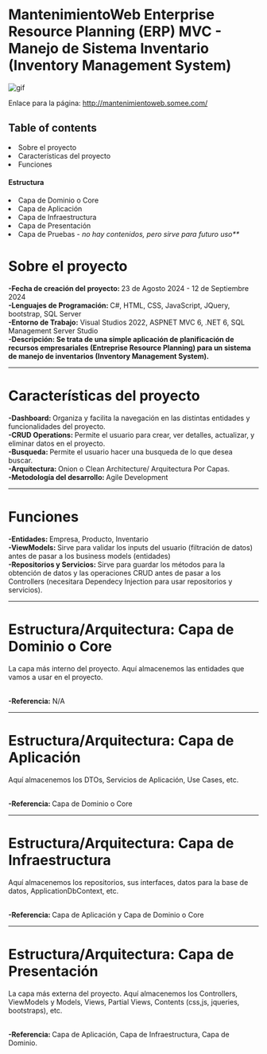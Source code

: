 # MantenimientoWeb Enterprise Resource Planning (ERP) MVC - Manejo de Sistema Inventario (Inventory Management System)
 
![gif](https://user-images.githubusercontent.com/74038190/219923823-bf1ce878-c6b8-4faa-be07-93e6b1006521.gif)

Enlace para la página: http://mantenimientoweb.somee.com/
<h2>Table of contents</h2>
 <li>Sobre el proyecto</li>
 <li>Características del proyecto</li>
 <li>Funciones</li>
<h4>Estructura</h4>
     <li>Capa de Dominio o Core</li>
     <li>Capa de Aplicación</li>
     <li>Capa de Infraestructura</li>
     <li>Capa de Presentación</li>
     <li>Capa de Pruebas - <i>no hay contenidos, pero sirve para futuro uso**</i></li>
<h1>Sobre el proyecto</h1>
<b>-Fecha de creación del proyecto: </b> 23 de Agosto 2024 - 12 de Septiembre 2024
<br>
<b>-Lenguajes de Programación: </b> C#, HTML, CSS, JavaScript, JQuery, bootstrap, SQL Server
<br>
<b>-Entorno de Trabajo:</b> Visual Studios 2022, ASPNET MVC 6, .NET 6, SQL Management Server Studio
<br>
<b>-Descripción: Se trata de una simple aplicación de planificación de recursos empresariales (Entreprise Resource Planning) para un sistema de manejo de inventarios (Inventory Management System).</b>
<hr>
<h1>Características del proyecto</h1>
<b>-Dashboard: </b> Organiza y facilita la navegación en las distintas entidades y funcionalidades del proyecto. <br>
<b>-CRUD Operations: </b> Permite el usuario para crear, ver detalles, actualizar, y eliminar datos en el proyecto. <br>
<b>-Busqueda: </b> Permite el usuario hacer una busqueda de lo que desea buscar.
<br>
<b>-Arquítectura: </b> Onion o Clean Architecture/ Arquitectura Por Capas. <br>
<b>-Metodología del desarrollo: </b> Agile Development
<hr>
<h1>Funciones</h1>
<b>-Entidades: </b> Empresa, Producto, Inventario <br>
<b>-ViewModels: </b> Sirve para validar los inputs del usuario (filtración de datos) antes de pasar a los business models (entidades) <br>
<b>-Repositorios y Servicios: </b> Sirve para guardar los métodos para la obtención de datos y las operaciones CRUD antes de pasar a los Controllers (necesitara Dependecy Injection para usar repositorios y servicios).

<hr>
<h1>Estructura/Arquitectura: Capa de Dominio o Core</h1> 
<p>La capa más interno del proyecto. Aquí almacenemos las entidades que vamos a usar en el proyecto.</p>
<br>
<b>-Referencia:</b> N/A

<hr>
<h1>Estructura/Arquitectura: Capa de Aplicación</h1>
<p>Aquí almacenemos los DTOs, Servicios de Aplicación, Use Cases, etc.</p>
<br>
<b>-Referencia: </b> Capa de Dominio o Core

<hr>
<h1>Estructura/Arquitectura: Capa de Infraestructura </h1> 
<p>Aquí almacenemos los repositorios, sus interfaces, datos para la base de datos, ApplicationDbContext, etc.</p>
<br>
<b>-Referencia: </b> Capa de Aplicación y Capa de Dominio o Core

<hr>
<h1>Estructura/Arquitectura: Capa de Presentación </h1> 
<p>La capa más externa del proyecto. Aquí almacenemos los Controllers, ViewModels y Models, Views, Partial Views, Contents (css,js, jqueries, bootstraps), etc.</p>
<br>
<b>-Referencia: </b> Capa de Aplicación, Capa de Infraestructura, Capa de Dominio.



